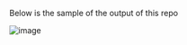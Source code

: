Below is the sample of the output of this repo

![image](https://github.com/Berlinsr7/DOM-Form/assets/69146984/636d2ecf-be0c-4c9e-a677-ea6e955a7df5)
